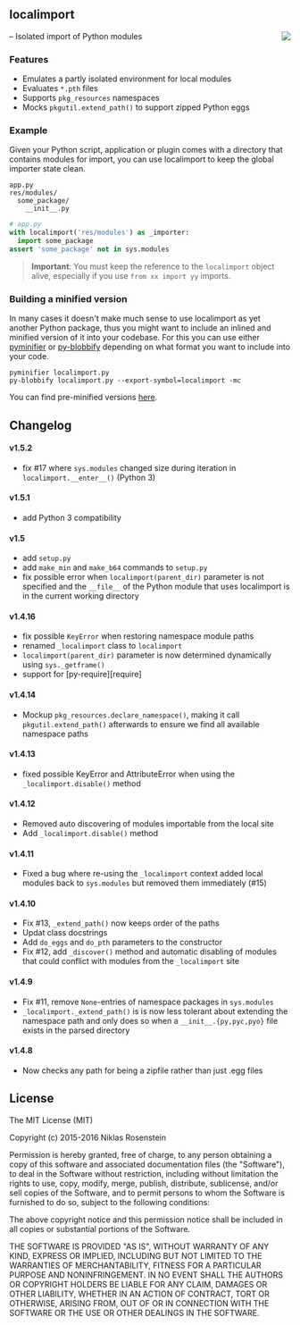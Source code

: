 ## localimport

<img src="https://img.shields.io/badge/License-MIT-yellow.svg" align="right">

&ndash; Isolated import of Python modules

### Features

- Emulates a partly isolated environment for local modules
- Evaluates `*.pth` files
- Supports `pkg_resources` namespaces
- Mocks `pkgutil.extend_path()` to support zipped Python eggs

### Example

Given your Python script, application or plugin comes with a directory that
contains modules for import, you can use localimport to keep the global
importer state clean.

```
app.py
res/modules/
  some_package/
    __init__.py
```

```python
# app.py
with localimport('res/modules') as _importer:
  import some_package
assert 'some_package' not in sys.modules
```

> **Important**: You must keep the reference to the `localimport` object alive,
> especially if you use `from xx import yy` imports.

### Building a minified version

In many cases it doesn't make much sense to use localimport as yet another
Python package, thus you might want to include an inlined and minified
version of it into your codebase. For this you can use either [pyminifier][]
or [py-blobbify][] depending on what format you want to include into your
code.

    pyminifier localimport.py
    py-blobbify localimport.py --export-symbol=localimport -mc

You can find pre-minified versions [here][pre-minified].

[pyminifier]: https://pypi.python.org/pypi/pyminifier
[py-blobbify]: https://pypi.python.org/pypi/py-blobbify
[pre-minified]: http://bitly.com/localimport-min

## Changelog

#### v1.5.2

- fix #17 where `sys.modules` changed size during iteration in
  `localimport.__enter__()` (Python 3)

#### v1.5.1

- add Python 3 compatibility

#### v1.5

- add `setup.py`
- add `make_min` and `make_b64` commands to `setup.py`
- fix possible error when `localimport(parent_dir)` parameter is
  not specified and the `__file__` of the Python module that uses
  localimport is in the current working directory

#### v1.4.16
- fix possible `KeyError` when restoring namespace module paths
- renamed `_localimport` class to `localimport`
- `localimport(parent_dir)` parameter is now determined dynamically
  using `sys._getframe()`
- support for [py-require][require]

#### v1.4.14
- Mockup `pkg_resources.declare_namespace()`, making it call
  `pkgutil.extend_path()` afterwards to ensure we find all available
  namespace paths

#### v1.4.13
- fixed possible KeyError and AttributeError when using
  the `_localimport.disable()` method

#### v1.4.12
- Removed auto discovering of modules importable from the local site
- Add `_localimport.disable()` method

#### v1.4.11
- Fixed a bug where re-using the `_localimport` context added local modules
  back to `sys.modules` but removed them immediately (#15)

#### v1.4.10
- Fix #13, `_extend_path()` now keeps order of the paths
- Updat class docstrings
- Add `do_eggs` and `do_pth` parameters to the constructor
- Fix #12, add `_discover()` method and automatic disabling of modules  that could conflict with modules from the `_localimport` site

#### v1.4.9

- Fix #11, remove `None`-entries of namespace packages in `sys.modules`
- `_localimport._extend_path()` is is now less tolerant about extending
  the namespace path and only does so when a `__init__.{py,pyc,pyo}` file
  exists in the parsed directory

#### v1.4.8

* Now checks any path for being a zipfile rather than just .egg files

## License

The MIT License (MIT)

Copyright (c) 2015-2016  Niklas Rosenstein

Permission is hereby granted, free of charge, to any person obtaining a copy
of this software and associated documentation files (the "Software"), to deal
in the Software without restriction, including without limitation the rights
to use, copy, modify, merge, publish, distribute, sublicense, and/or sell
copies of the Software, and to permit persons to whom the Software is
furnished to do so, subject to the following conditions:

The above copyright notice and this permission notice shall be included in all
copies or substantial portions of the Software.

THE SOFTWARE IS PROVIDED "AS IS", WITHOUT WARRANTY OF ANY KIND, EXPRESS OR
IMPLIED, INCLUDING BUT NOT LIMITED TO THE WARRANTIES OF MERCHANTABILITY,
FITNESS FOR A PARTICULAR PURPOSE AND NONINFRINGEMENT. IN NO EVENT SHALL THE
AUTHORS OR COPYRIGHT HOLDERS BE LIABLE FOR ANY CLAIM, DAMAGES OR OTHER
LIABILITY, WHETHER IN AN ACTION OF CONTRACT, TORT OR OTHERWISE, ARISING FROM,
OUT OF OR IN CONNECTION WITH THE SOFTWARE OR THE USE OR OTHER DEALINGS IN THE
SOFTWARE.
